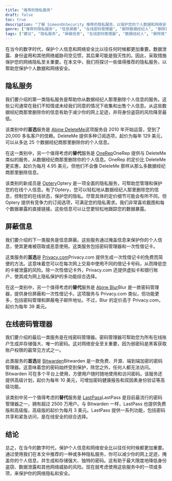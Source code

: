 ```yaml
---
title: "推荐的隐私服务"
draft: false
toc: true
description: "了解 SimeonOnSecurity 推荐的隐私服务，以保护您的个人数据和网络安全。了解从数据经纪商处删除个人信息、屏蔽信息和管理密码的服务。查找值得信赖的在线隐私保护选项，降低身份盗用和数据泄露的风险。"
genre: ["推荐的隐私服务", "信息屏蔽", "在线密码管理器", "删除数据经纪人", "删除我", "OneRep", "Optery", "阿宾模糊", "隐私网", "Bitwarden", "LastPass", "在线安全", "身份保护", "数据保护"]
tags: ["建议", "隐私服务", "屏蔽信息", "在线密码管理器", "数据经纪人", "删除我", "OneRep", "Optery", "阿宾模糊", "隐私网", "Bitwarden", "LastPass", "在线安全", "身份盗窃保护", "数据泄露", "个人数据保护", "数字安全", "网络威胁", "身份保护", "在线隐私", "强密码", "数据隐私"]
---
```

在当今的数字时代，保护个人信息和网络安全比以往任何时候都更加重要。数据泄露、身份盗用和其他网络威胁司空见惯，其后果可能是毁灭性的。因此，采取措施保护您的网络隐私至关重要。在本文中，我们将探讨一些值得推荐的隐私服务，以帮助您保护个人数据和网络安全。

## 隐私服务

我们要介绍的第一类隐私服务是帮助你从数据经纪人那里删除个人信息的服务。这些公司通常在我们不知情或未经我们同意的情况下收集和出售个人信息。从这些数据经纪商那里删除你的信息有助于减少你的网上足迹，并将身份盗窃的风险降至最低。

该类别中的**首选**服务是 [Abine DeleteMe](https://joindeleteme.com/refer?coupon=RFR-40867-7DWHR4)这项服务自 2010 年开始运营，受到了 20,000 多名客户的信赖。DeleteMe 提供多种订阅选项，起价为每年 129 美元，可以从多达 25 个数据经纪商那里删除你的个人信息。

在这一类别中，另一个值得考虑的**替代**服务是 [OneRep](https://onerep.com)OneRep 提供与 DeleteMe 类似的服务，从数据经纪商那里删除你的个人信息。OneRep 的定价比 DeleteMe 更实惠，起价为每月 4.95 美元，但他们不会像 DeleteMe 那样从那么多数据经纪商那里删除信息。

该类别的新成员是 [Optery](https://app.optery.com/)Optery 是一项全面的隐私服务，可帮助您管理和保护您的在线个人信息。有了Optery，您可以轻松地从数据经纪人那里删除您的信息，控制您的在线状态，保护您的隐私。尽管具体的定价细节可能会有所不同，但 Optery 提供有竞争力的订阅选项，可满足您的隐私需求。我们非常喜欢截图和每个数据暴露的直接链接。这些信息可以让您更轻松地跟踪您的数据暴露。

## 屏蔽信息

我们要介绍的下一类服务是信息屏蔽。这些服务通过掩盖信息来保护你的个人信息，使其更难被窃取或恶意使用。这类服务包括密码管理器和一次性借记卡。

这类服务的**首选**是 [Privacy.com](https://privacy.com/join/SU86Y)Privacy.com 提供生成一次性借记卡的免费而简便的方法。这意味着您可以在每次网上交易中使用不同的借记卡号码，从而降低您的卡被泄露的风险。除一次性借记卡外，Privacy.com 还提供虚拟卡和银行账户，使其成为网上隐私保护的多功能综合选择。

在这一类别中，另一个值得考虑的**替代**服务是 [Abine Blur](https://dnt.abine.com/#/ref_register/pC8ZbvQtt)Blur 是一款密码管理器，提供身份屏蔽和一次性借记卡。这项服务与 Privacy.com 类似，但功能更多，包括密码管理和屏蔽电子邮件地址。不过，Blur 的定价高于 Privacy.com，起价为每年 39 美元。

## 在线密码管理器

我们要介绍的最后一类服务是在线密码管理器。密码管理器可帮助您为所有在线账户生成并存储强大、唯一的密码。这对网络安全至关重要，因为弱密码是黑客获取账户权限的最常见方式之一。

此类服务的**首选**是 [Bitwarden](https://bitwarden.com)Bitwarden 是一款免费、开源、端到端加密的密码管理器。这意味着您的密码始终受到保护，除您之外，任何人都无法访问。Bitwarden 可在多个平台上使用，方便用户随时随地使用和访问密码。该服务还提供高级计划，起价为每年 10 美元，可增加密码健康报告和双因素身份验证等高级功能。

该类别中另一个值得考虑的**替代**服务是 [LastPass](https://www.lastpass.com/)LastPass 是目前最流行的密码管理器之一，拥有超过 2500 万用户。与 Bitwarden 一样，LastPass 也提供免费版和高级版，高级版的起价为每月 3 美元。LastPass 提供一系列功能，包括密码共享和紧急访问，是在线安全的综合选择。

## 结论

总之，在当今的数字时代，保护个人信息和网络安全比以往任何时候都更加重要。通过使用我们在本文中推荐的一种或多种隐私服务，你可以减少你的网上足迹，掩盖你的个人信息，并生成和存储强大、独特的密码。这有助于最大限度地降低身份盗窃、数据泄露和其他网络威胁的风险。现在就考虑使用这些服务中的一项或多项，来保护你的网络隐私和安全。

